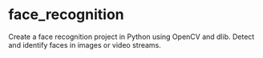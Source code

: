 # face_recognition
Create a face recognition project in Python using OpenCV and dlib. Detect and identify faces in images or video streams.
